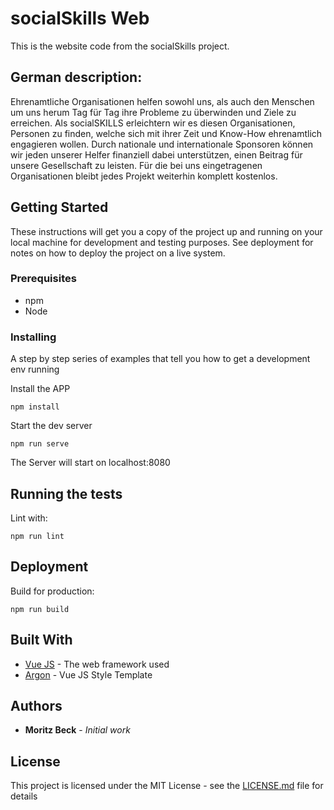 # socialSkills Web 

This is the website code from the socialSkills project.
## German description:
Ehrenamtliche Organisationen helfen sowohl uns, als auch den Menschen um uns herum Tag für Tag ihre Probleme zu überwinden und Ziele zu erreichen. Als socialSKILLS erleichtern wir es diesen Organisationen, Personen zu finden, welche sich mit ihrer Zeit und Know-How ehrenamtlich engagieren wollen. Durch nationale und internationale Sponsoren können wir jeden unserer Helfer finanziell dabei unterstützen, einen Beitrag für unsere Gesellschaft zu leisten. Für die bei uns eingetragenen Organisationen bleibt jedes Projekt weiterhin komplett kostenlos.

## Getting Started

These instructions will get you a copy of the project up and running on your local machine for development and testing purposes. See deployment for notes on how to deploy the project on a live system.

### Prerequisites

- npm
- Node

### Installing

A step by step series of examples that tell you how to get a development env running

Install the APP
```
npm install
```

Start the dev server

```
npm run serve
```

The Server will start on localhost:8080

## Running the tests


Lint with:

```
npm run lint
```

## Deployment

Build for production:
```
npm run build
```
## Built With

* [Vue JS](https://vuejs.org/) - The web framework used
* [Argon](https://github.com/creativetimofficial/vue-argon-design-system) - Vue JS Style Template 

## Authors

* **Moritz Beck** - *Initial work*

## License

This project is licensed under the MIT License - see the [LICENSE.md](LICENSE.md) file for details
